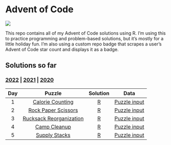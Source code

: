 
<!-- README.md is generated from README.Rmd. Please edit that file -->

# Advent of Code

<!-- badges: start -->

![](https://img.shields.io/badge/2022%20star%20count-@_jwinget%2010*-green.svg)
<!-- badges: end -->

This repo contains all of my Advent of Code solutions using R. I’m using
this to practice programming and problem-based solutions, but it’s
mostly for a little holiday fun. I’m also using a custom repo badge that
scrapes a user’s Advent of Code star count and displays it as a badge.

## Solutions so far

### [2022](R/2022) \| [2021](R/2021) \| [2020](R/2020)

| Day |                             Puzzle                             |      Solution       |                Data                 |
|:---:|:--------------------------------------------------------------:|:-------------------:|:-----------------------------------:|
|  1  |    [Calorie Counting](https://adventofcode.com/2022/day/1)     | [R](R/2022/day01.R) | [Puzzle input](data/2022/day01.txt) |
|  2  |   [Rock Paper Scissors](https://adventofcode.com/2022/day/2)   | [R](R/2022/day02.R) | [Puzzle input](data/2022/day02.txt) |
|  3  | [Rucksack Reorganization](https://adventofcode.com/2022/day/3) | [R](R/2022/day03.R) | [Puzzle input](data/2022/day03.txt) |
|  4  |      [Camp Cleanup](https://adventofcode.com/2022/day/4)       | [R](R/2022/day04.R) | [Puzzle input](data/2022/day04.txt) |
|  5  |      [Supply Stacks](https://adventofcode.com/2022/day/5)      | [R](R/2022/day05.R) | [Puzzle input](data/2022/day05.txt) |
